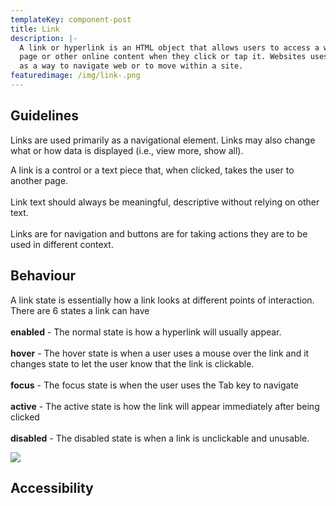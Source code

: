 ```yaml
---
templateKey: component-post
title: Link
description: |-
  A link or hyperlink is an HTML object that allows users to access a web
  page or other online content when they click or tap it. Websites uses links
  as a way to navigate web or to move within a site.
featuredimage: /img/link-.png
---
```

## **Guidelines**

Links are used primarily as a navigational element. Links may also change what or how data is displayed (i.e., view more, show all).

A link is a control or a text piece that, when clicked, takes the user to another page.\
\
Link text should always be meaningful, descriptive without relying on other text.\
\
Links are for navigation and buttons are for taking actions they are to be used in different context.

## **Behaviour**

A link state is essentially how a link looks at different points of interaction.\
There are 6 states a link can have\
\
**enabled** - The normal state is how a hyperlink will usually appear.\
\
**hover** - The hover state is when a user uses a mouse over the link and it\
changes state to let the user know that the link is clickable.\
\
**focus** - The focus state is when the user uses the Tab key to navigate\
\
**active** - The active state is how the link will appear immediately after being\
clicked\
\
**disabled** - The disabled state is when a link is unclickable and unusable.

![](/img/link-states.png)

## **Accessibility**
